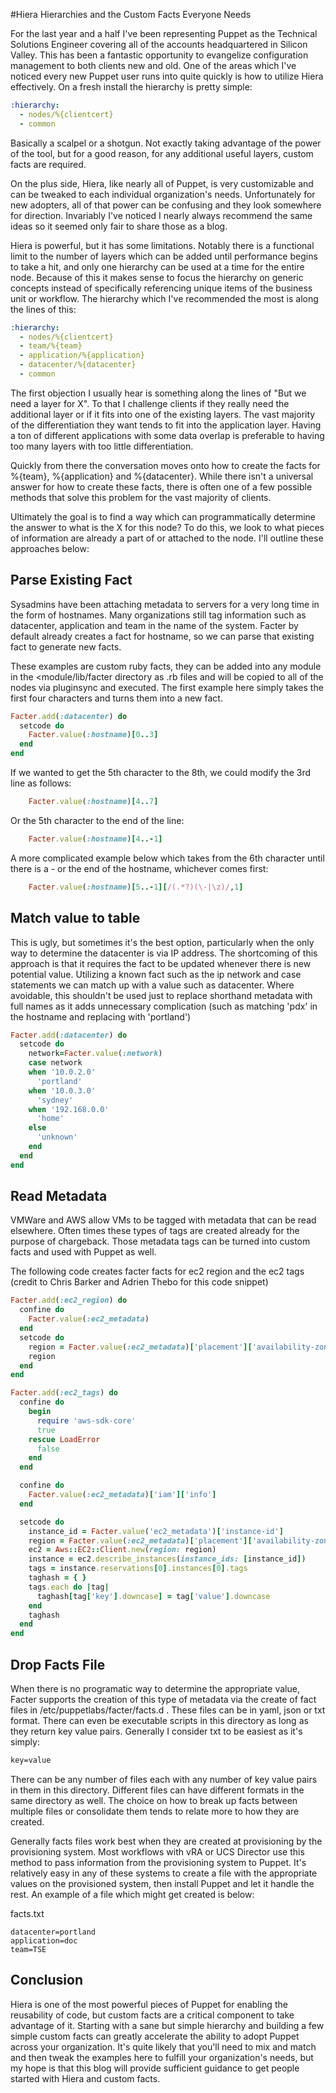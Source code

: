 #Hiera Hierarchies and the Custom Facts Everyone Needs

For the last year and a half I've been representing Puppet as the Technical Solutions Engineer covering all of the accounts headquartered in Silicon Valley. This has been a fantastic opportunity to evangelize configuration management to both clients new and old. One of the areas which I've noticed every new Puppet user runs into quite quickly is how to utilize Hiera effectively. On a fresh install the hierarchy is pretty simple:

```yaml
:hierarchy:
  - nodes/%{clientcert}
  - common
```

Basically a scalpel or a shotgun.  Not exactly taking advantage of the power of the tool, but for a good reason, for any additional useful layers, custom facts are required.

On the plus side, Hiera, like nearly all of Puppet, is very customizable and can be tweaked to each individual organization's needs.  Unfortunately for new adopters, all of that power can be confusing and they look somewhere for direction.  Invariably I've noticed I nearly always recommend the same ideas so it seemed only fair to share those as a blog.

Hiera is powerful, but it has some limitations.  Notably there is a functional limit to the number of layers which can be added until performance begins to take a hit, and only one hierarchy can be used at a time for the entire node.  Because of this it makes sense to focus the hierarchy on generic concepts instead of specifically referencing unique items of the business unit or workflow.  The hierarchy which I've recommended the most is along the lines of this:

```yaml
:hierarchy:
  - nodes/%{clientcert}
  - team/%{team}
  - application/%{application}
  - datacenter/%{datacenter}
  - common
  ```

The first objection I usually hear is something along the lines of "But we need a layer for X".  To that I challenge clients if they really need the additional layer or if it fits into one of the existing layers.  The vast majority of the differentiation they want tends to fit into the application layer.  Having a ton of different applications with some data overlap is preferable to having too many layers with too little differentiation.

Quickly from there the conversation moves onto how to create the facts for %{team}, %{application} and %{datacenter}.  While there isn't a universal answer for how to create these facts, there is often one of a few possible methods that solve this problem for the vast majority of clients.

Ultimately the goal is to find a way which can programmatically determine the answer to what is the X for this node?  To do this, we look to what pieces of information are already a part of or attached to the node.  I'll outline these approaches below:

## Parse Existing Fact
Sysadmins have been attaching metadata to servers for a very long time in the form of hostnames.  Many organizations still tag information such as datacenter, application and team in the name of the system.  Facter by default already creates a fact for hostname, so we can parse that existing fact to generate new facts.

These examples are custom ruby facts, they can be added into any module in the <module/lib/facter directory as .rb files and will be copied to all of the nodes via pluginsync and executed.  The first example here simply takes the first four characters and turns them into a new fact.

```ruby
Facter.add(:datacenter) do
  setcode do
    Facter.value(:hostname)[0..3]
  end
end
```

If we wanted to get the 5th character to the 8th, we could modify the 3rd line as follows:
```ruby
    Facter.value(:hostname)[4..7]
```

Or the 5th character to the end of the line:
```ruby
    Facter.value(:hostname)[4..-1]
```

A more complicated example below which takes from the 6th character until there is a - or the end of the hostname, whichever comes first:
```ruby
    Facter.value(:hostname)[5..-1][/(.*?)(\-|\z)/,1]
```


## Match value to table
This is ugly, but sometimes it's the best option, particularly when the only way to determine the datacenter is via IP address.  The shortcoming of this approach is that it requires the fact to be updated whenever there is new potential value.  Utilizing a known fact such as the ip network and case statements we can match up with a value such as datacenter.  Where avoidable, this shouldn't be used just to replace shorthand metadata with full names as it adds unnecessary complication (such as matching 'pdx' in the hostname and replacing with 'portland')

```ruby
Facter.add(:datacenter) do
  setcode do
    network=Facter.value(:network)
    case network
    when '10.0.2.0'
      'portland'
    when '10.0.3.0'
      'sydney'
    when '192.168.0.0'
      'home'
    else
      'unknown'
    end
  end
end
```

## Read Metadata
VMWare and AWS allow VMs to be tagged with metadata that can be read elsewhere.  Often times these types of tags are created already for the purpose of chargeback.  Those metadata tags can be turned into custom facts and used with Puppet as well.

The following code creates facter facts for ec2 region and the ec2 tags (credit to Chris Barker and Adrien Thebo for this code snippet)

```ruby
Facter.add(:ec2_region) do
  confine do
    Facter.value(:ec2_metadata)
  end
  setcode do
    region = Facter.value(:ec2_metadata)['placement']['availability-zone'][0..-2]
    region
  end
end

Facter.add(:ec2_tags) do
  confine do
    begin
      require 'aws-sdk-core'
      true
    rescue LoadError
      false
    end
  end

  confine do
    Facter.value(:ec2_metadata)['iam']['info']
  end

  setcode do
    instance_id = Facter.value('ec2_metadata')['instance-id']
    region = Facter.value(:ec2_metadata)['placement']['availability-zone'][0..-2]
    ec2 = Aws::EC2::Client.new(region: region)
    instance = ec2.describe_instances(instance_ids: [instance_id])
    tags = instance.reservations[0].instances[0].tags
    taghash = { }
    tags.each do |tag|
      taghash[tag['key'].downcase] = tag['value'].downcase
    end
    taghash
  end
end
```

## Drop Facts File
When there is no programatic way to determine the appropriate value, Facter supports the creation of this type of metadata via the create of fact files in /etc/puppetlabs/facter/facts.d .  These files can be in yaml, json or txt format.  There can even be executable scripts in this directory as long as they return key value pairs.  Generally I consider txt to be easiest as it's simply:

```txt
key=value
```

There can be any number of files each with any number of key value pairs in them in this directory.  Different files can have different formats in the same directory as well.  The choice on how to break up facts between multiple files or consolidate them tends to relate more to how they are created.

Generally facts files work best when they are created at provisioning by the provisioning system.  Most workflows with vRA or UCS Director use this method to pass information from the provisioning system to Puppet.  It's relatively easy in any of these systems to create a file with the appropriate  values on the provisioned system, then install Puppet and let it handle the rest.  An example of a file which might get created is below:

facts.txt
```text
datacenter=portland
application=doc
team=TSE
```

## Conclusion
Hiera is one of the most powerful pieces of Puppet for enabling the reusability of code, but custom facts are a critical component to take advantage of it.  Starting with a sane but simple hierarchy and building a few simple custom facts can greatly accelerate the ability to adopt Puppet across your organization.  It's quite likely that you'll need to mix and match and then tweak the examples here to fulfill your organization's needs, but my hope is that this blog will provide sufficient guidance to get people started with Hiera and custom facts.
